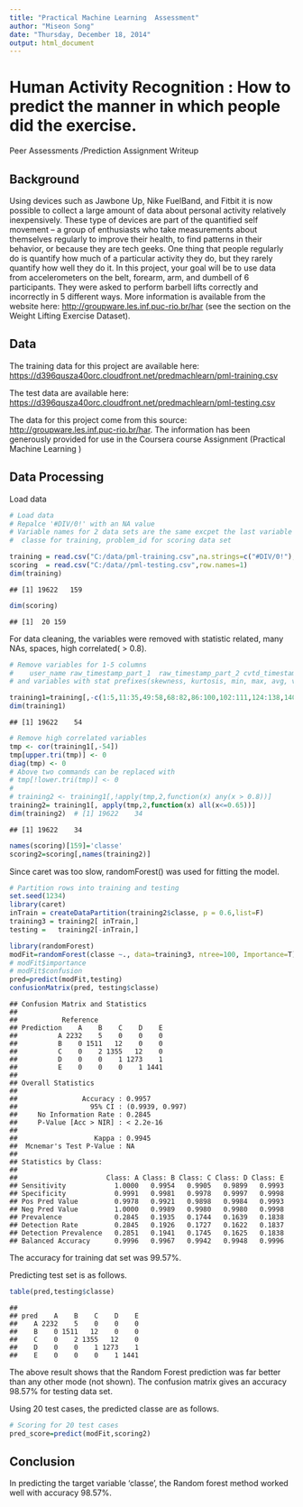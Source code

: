 ```yaml
---
title: "Practical Machine Learning  Assessment"
author: "Miseon Song"
date: "Thursday, December 18, 2014"
output: html_document
---
```



# Human Activity Recognition : How to predict the manner in which people did the exercise.

Peer Assessments /Prediction Assignment Writeup

## Background

Using devices such as Jawbone Up, Nike FuelBand, and Fitbit it is now possible to collect a large amount of data about personal activity relatively inexpensively. These type of devices are part of the quantified self movement – a group of enthusiasts who take measurements about themselves regularly to improve their health, to find patterns in their behavior, or because they are tech geeks. One thing that people regularly do is quantify how much of a particular activity they do, but they rarely quantify how well they do it. In this project, your goal will be to use data from accelerometers on the belt, forearm, arm, and dumbell of 6 participants. They were asked to perform barbell lifts correctly and incorrectly in 5 different ways. More information is available from the website here: http://groupware.les.inf.puc-rio.br/har (see the section on the Weight Lifting Exercise Dataset). 

## Data 
The training data for this project are available here: 
https://d396qusza40orc.cloudfront.net/predmachlearn/pml-training.csv

The test data are available here: 
https://d396qusza40orc.cloudfront.net/predmachlearn/pml-testing.csv

The data for this project come from this source: http://groupware.les.inf.puc-rio.br/har. The information has been generously provided for use in the Coursera course Assignment (Practical Machine Learning )

## Data Processing

Load data


```r
# Load data
# Repalce '#DIV/0!' with an NA value
# Variable names for 2 data sets are the same excpet the last variable : 
#  classe for training, problem_id for scoring data set

training = read.csv("C:/data/pml-training.csv",na.strings=c("#DIV/0!"),row.names=1)
scoring  = read.csv("C:/data//pml-testing.csv",row.names=1)
dim(training)  
```

```
## [1] 19622   159
```

```r
dim(scoring)  
```

```
## [1]  20 159
```

For data cleaning, the variables were removed with statistic related, many NAs, spaces, high correlated( > 0.8).


```r
# Remove variables for 1-5 columns 
#    user_name raw_timestamp_part_1  raw_timestamp_part_2 cvtd_timestamp	new_window
# and variables with stat prefixes(skewness, kurtosis, min, max, avg, var, stddev)

training1=training[,-c(1:5,11:35,49:58,68:82,86:100,102:111,124:138,140:149)]
dim(training1) 
```

```
## [1] 19622    54
```

```r
# Remove high correlated variables
tmp <- cor(training1[,-54])
tmp[upper.tri(tmp)] <- 0
diag(tmp) <- 0
# Above two commands can be replaced with 
# tmp[!lower.tri(tmp)] <- 0
#
# training2 <- training1[,!apply(tmp,2,function(x) any(x > 0.8))]
training2= training1[, apply(tmp,2,function(x) all(x<=0.65))]
dim(training2)  # [1] 19622    34
```

```
## [1] 19622    34
```

```r
names(scoring)[159]='classe'
scoring2=scoring[,names(training2)]
```

Since caret was too slow, randomForest() was used for fitting the model.



```r
# Partition rows into training and testing
set.seed(1234)
library(caret)
inTrain = createDataPartition(training2$classe, p = 0.6,list=F)
training3 = training2[ inTrain,]
testing =   training2[-inTrain,]

library(randomForest)
modFit=randomForest(classe ~., data=training3, ntree=100, Importance=T)
# modFit$importance
# modFit$confusion
pred=predict(modFit,testing)
confusionMatrix(pred, testing$classe) 
```

```
## Confusion Matrix and Statistics
## 
##           Reference
## Prediction    A    B    C    D    E
##          A 2232    5    0    0    0
##          B    0 1511   12    0    0
##          C    0    2 1355   12    0
##          D    0    0    1 1273    1
##          E    0    0    0    1 1441
## 
## Overall Statistics
##                                          
##                Accuracy : 0.9957         
##                  95% CI : (0.9939, 0.997)
##     No Information Rate : 0.2845         
##     P-Value [Acc > NIR] : < 2.2e-16      
##                                          
##                   Kappa : 0.9945         
##  Mcnemar's Test P-Value : NA             
## 
## Statistics by Class:
## 
##                      Class: A Class: B Class: C Class: D Class: E
## Sensitivity            1.0000   0.9954   0.9905   0.9899   0.9993
## Specificity            0.9991   0.9981   0.9978   0.9997   0.9998
## Pos Pred Value         0.9978   0.9921   0.9898   0.9984   0.9993
## Neg Pred Value         1.0000   0.9989   0.9980   0.9980   0.9998
## Prevalence             0.2845   0.1935   0.1744   0.1639   0.1838
## Detection Rate         0.2845   0.1926   0.1727   0.1622   0.1837
## Detection Prevalence   0.2851   0.1941   0.1745   0.1625   0.1838
## Balanced Accuracy      0.9996   0.9967   0.9942   0.9948   0.9996
```
The accuracy for training dat set was 99.57%. 

Predicting test set is as follows.


```r
table(pred,testing$classe)
```

```
##     
## pred    A    B    C    D    E
##    A 2232    5    0    0    0
##    B    0 1511   12    0    0
##    C    0    2 1355   12    0
##    D    0    0    1 1273    1
##    E    0    0    0    1 1441
```


The above result shows that the Random Forest prediction was far better than any other mode (not shown).  The confusion matrix gives an accuracy  98.57% for testing data set.

Using 20 test cases, the predicted classe are as follows.


```r
# Scoring for 20 test cases
pred_score=predict(modFit,scoring2)
```

## Conclusion

In predicting the target variable ‘classe’, the Random forest method worked well with accuracy 98.57%. 


